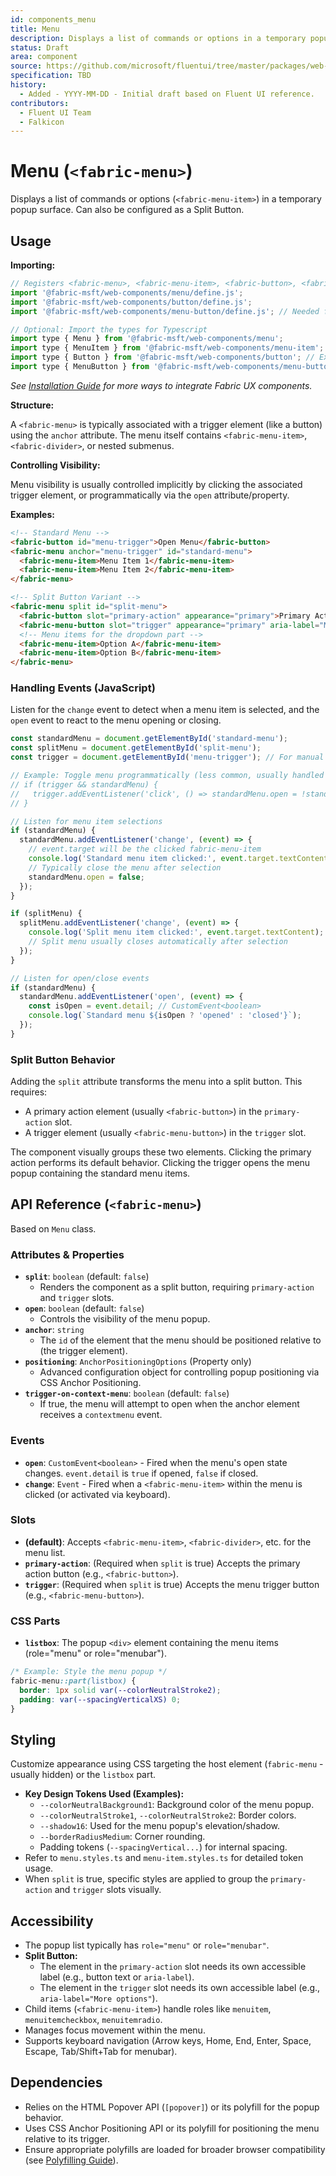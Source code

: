 ```yaml
---
id: components_menu
title: Menu
description: Displays a list of commands or options in a temporary popup surface.
status: Draft
area: component
source: https://github.com/microsoft/fluentui/tree/master/packages/web-components/src/menu
specification: TBD
history:
  - Added - YYYY-MM-DD - Initial draft based on Fluent UI reference.
contributors:
  - Fluent UI Team
  - Falkicon
---
```


# Menu (`<fabric-menu>`)

Displays a list of commands or options (`<fabric-menu-item>`) in a temporary popup surface. Can also be configured as a Split Button.

## Usage

**Importing:**

```javascript
// Registers <fabric-menu>, <fabric-menu-item>, <fabric-button>, <fabric-menu-button> etc.
import '@fabric-msft/web-components/menu/define.js';
import '@fabric-msft/web-components/button/define.js';
import '@fabric-msft/web-components/menu-button/define.js'; // Needed for split button trigger

// Optional: Import the types for Typescript
import type { Menu } from '@fabric-msft/web-components/menu';
import type { MenuItem } from '@fabric-msft/web-components/menu-item'; // Example
import type { Button } from '@fabric-msft/web-components/button'; // Example
import type { MenuButton } from '@fabric-msft/web-components/menu-button'; // Example
```

*See [Installation Guide](../../guides/installation.md) for more ways to integrate Fabric UX components.*

**Structure:**

A `<fabric-menu>` is typically associated with a trigger element (like a button) using the `anchor` attribute. The menu itself contains `<fabric-menu-item>`, `<fabric-divider>`, or nested submenus.

**Controlling Visibility:**

Menu visibility is usually controlled implicitly by clicking the associated trigger element, or programmatically via the `open` attribute/property.

**Examples:**

```html
<!-- Standard Menu -->
<fabric-button id="menu-trigger">Open Menu</fabric-button>
<fabric-menu anchor="menu-trigger" id="standard-menu">
  <fabric-menu-item>Menu Item 1</fabric-menu-item>
  <fabric-menu-item>Menu Item 2</fabric-menu-item>
</fabric-menu>

<!-- Split Button Variant -->
<fabric-menu split id="split-menu">
  <fabric-button slot="primary-action" appearance="primary">Primary Action</fabric-button>
  <fabric-menu-button slot="trigger" appearance="primary" aria-label="More options"></fabric-menu-button>
  <!-- Menu items for the dropdown part -->
  <fabric-menu-item>Option A</fabric-menu-item>
  <fabric-menu-item>Option B</fabric-menu-item>
</fabric-menu>
```

### Handling Events (JavaScript)

Listen for the `change` event to detect when a menu item is selected, and the `open` event to react to the menu opening or closing.

```javascript
const standardMenu = document.getElementById('standard-menu');
const splitMenu = document.getElementById('split-menu');
const trigger = document.getElementById('menu-trigger'); // For manual control example

// Example: Toggle menu programmatically (less common, usually handled by anchor)
// if (trigger && standardMenu) {
//   trigger.addEventListener('click', () => standardMenu.open = !standardMenu.open);
// }

// Listen for menu item selections
if (standardMenu) {
  standardMenu.addEventListener('change', (event) => {
    // event.target will be the clicked fabric-menu-item
    console.log('Standard menu item clicked:', event.target.textContent);
    // Typically close the menu after selection
    standardMenu.open = false;
  });
}

if (splitMenu) {
  splitMenu.addEventListener('change', (event) => {
    console.log('Split menu item clicked:', event.target.textContent);
    // Split menu usually closes automatically after selection
  });
}

// Listen for open/close events
if (standardMenu) {
  standardMenu.addEventListener('open', (event) => {
    const isOpen = event.detail; // CustomEvent<boolean>
    console.log(`Standard menu ${isOpen ? 'opened' : 'closed'}`);
  });
}
```

### Split Button Behavior

Adding the `split` attribute transforms the menu into a split button. This requires:

*   A primary action element (usually `<fabric-button>`) in the `primary-action` slot.
*   A trigger element (usually `<fabric-menu-button>`) in the `trigger` slot.

The component visually groups these two elements. Clicking the primary action performs its default behavior. Clicking the trigger opens the menu popup containing the standard menu items.

## API Reference (`<fabric-menu>`)

Based on `Menu` class.

### Attributes & Properties

*   **`split`**: `boolean` (default: `false`)
    *   Renders the component as a split button, requiring `primary-action` and `trigger` slots.
*   **`open`**: `boolean` (default: `false`)
    *   Controls the visibility of the menu popup.
*   **`anchor`**: `string`
    *   The `id` of the element that the menu should be positioned relative to (the trigger element).
*   **`positioning`**: `AnchorPositioningOptions` (Property only)
    *   Advanced configuration object for controlling popup positioning via CSS Anchor Positioning.
*   **`trigger-on-context-menu`**: `boolean` (default: `false`)
    *   If true, the menu will attempt to open when the anchor element receives a `contextmenu` event.

### Events

*   **`open`**: `CustomEvent<boolean>` - Fired when the menu's open state changes. `event.detail` is `true` if opened, `false` if closed.
*   **`change`**: `Event` - Fired when a `<fabric-menu-item>` within the menu is clicked (or activated via keyboard).

### Slots

*   **(default)**: Accepts `<fabric-menu-item>`, `<fabric-divider>`, etc. for the menu list.
*   **`primary-action`**: (Required when `split` is true) Accepts the primary action button (e.g., `<fabric-button>`).
*   **`trigger`**: (Required when `split` is true) Accepts the menu trigger button (e.g., `<fabric-menu-button>`).

### CSS Parts

*   **`listbox`**: The popup `<div>` element containing the menu items (role="menu" or role="menubar").

```css
/* Example: Style the menu popup */
fabric-menu::part(listbox) {
  border: 1px solid var(--colorNeutralStroke2);
  padding: var(--spacingVerticalXS) 0;
}
```

## Styling

Customize appearance using CSS targeting the host element (`fabric-menu` - usually hidden) or the `listbox` part.

*   **Key Design Tokens Used (Examples):**
    *   `--colorNeutralBackground1`: Background color of the menu popup.
    *   `--colorNeutralStroke1`, `--colorNeutralStroke2`: Border colors.
    *   `--shadow16`: Used for the menu popup's elevation/shadow.
    *   `--borderRadiusMedium`: Corner rounding.
    *   Padding tokens (`--spacingVertical...`) for internal spacing.
*   Refer to `menu.styles.ts` and `menu-item.styles.ts` for detailed token usage.
*   When `split` is true, specific styles are applied to group the `primary-action` and `trigger` slots visually.

## Accessibility

*   The popup list typically has `role="menu"` or `role="menubar"`.
*   **Split Button:**
    *   The element in the `primary-action` slot needs its own accessible label (e.g., button text or `aria-label`).
    *   The element in the `trigger` slot needs its own accessible label (e.g., `aria-label="More options"`).
*   Child items (`<fabric-menu-item>`) handle roles like `menuitem`, `menuitemcheckbox`, `menuitemradio`.
*   Manages focus movement within the menu.
*   Supports keyboard navigation (Arrow keys, Home, End, Enter, Space, Escape, Tab/Shift+Tab for menubar).

## Dependencies

*   Relies on the HTML Popover API (`[popover]`) or its polyfill for the popup behavior.
*   Uses CSS Anchor Positioning API or its polyfill for positioning the menu relative to its trigger.
*   Ensure appropriate polyfills are loaded for broader browser compatibility (see [Polyfilling Guide](../../guides/polyfilling.md)). 